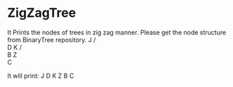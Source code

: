 # ZigZagTree
It Prints the nodes of trees in zig zag manner. Please get the node structure from BinaryTree repository.
    J
    /\
   D  K
  /    \
 B      Z
 \
  C 
    
It will print: J D K Z B C
